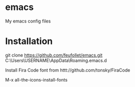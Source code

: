 # emacs
My emacs config files

# Installation
git clone https://github.com/feufollet/emacs.git C:\Users\USERNAME\AppData\Roaming\.emacs.d

Install Fira Code font from httt://github.com/tonsky/FiraCode

M-x all-the-icons-install-fonts
